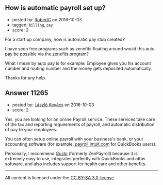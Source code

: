 ## How is automatic payroll set up?

- posted by: [RobertC](https://stackexchange.com/users/6537578/robertc) on 2016-10-03
- tagged: `billing`, `pay`
- score: 2

For a start up company, how is automatic pay stub created?

I have seen free programs such as zenefits floating around would this auto pay be possible via the zenefits program?

What I mean by auto pay is for example:
Employee gives you his account number and routing number and the money gets deposited automatically.

Thanks for any help.



## Answer 11265

- posted by: [László Kovács](https://stackexchange.com/users/9064103/l-szl-kov-cs) on 2016-10-03
- score: 2

<p>Yes, you are looking for an online Payroll service. These services take care of the tax and reporting requirements of payroll, and automatic distribution of pay to your employees. </p>

<p>You can often setup online payroll with your business's bank, or your accounting software (for example, <a href="http://payroll.intuit.com" rel="nofollow">payroll.intuit.com</a> for QuickBooks users).</p>

<p>Personally, I recommend <a href="http://gusto.com" rel="nofollow">Gusto</a> (formerly ZenPayroll) because it is extremely easy to use, integrates perfectly with QuickBooks and other software, and also includes support for health care and other benefits. </p>




---

All content is licensed under the [CC BY-SA 3.0 license](https://creativecommons.org/licenses/by-sa/3.0/).
